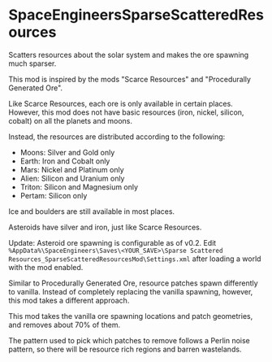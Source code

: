 # SpaceEngineersSparseScatteredResources
Scatters resources about the solar system and makes the ore spawning much sparser.

This mod is inspired by the mods "Scarce Resources" and "Procedurally Generated Ore".

Like Scarce Resources, each ore is only available in certain places. However, this mod does not have basic resources (iron, nickel, silicon, cobalt) on all the planets and moons.

Instead, the resources are distributed according to the following:

- Moons: Silver and Gold only
- Earth: Iron and Cobalt only
- Mars: Nickel and Platinum only
- Alien: Silicon and Uranium only
- Triton: Silicon and Magnesium only
- Pertam: Silicon only

Ice and boulders are still available in most places.

Asteroids have silver and iron, just like Scarce Resources. 

Update: Asteroid ore spawning is configurable as of v0.2. Edit `%AppData%\SpaceEngineers\Saves\<YOUR_SAVE>\Sparse Scattered Resources_SparseScatteredResourcesMod\Settings.xml` after loading a world with the mod enabled.

Similar to Procedurally Generated Ore, resource patches spawn differently to vanilla. Instead of completely replacing the vanilla spawning, however, this mod takes a different approach.

This mod takes the vanilla ore spawning locations and patch geometries, and removes about 70% of them. 

The pattern used to pick which patches to remove follows a Perlin noise pattern, so there will be resource rich regions and barren wastelands.
